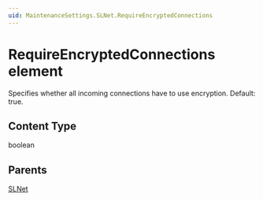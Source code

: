 ```yaml
---
uid: MaintenanceSettings.SLNet.RequireEncryptedConnections
---
```


# RequireEncryptedConnections element

Specifies whether all incoming connections have to use encryption. Default: true.

## Content Type

boolean

## Parents

[SLNet](xref:MaintenanceSettings.SLNet)
